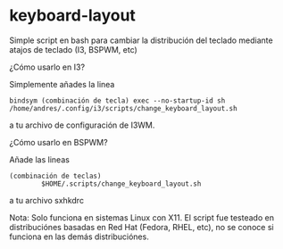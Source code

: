# keyboard-layout
Simple script en bash para cambiar la distribución del teclado mediante atajos de teclado (I3, BSPWM, etc)

¿Cómo usarlo en I3?

Simplemente añades la linea 

`bindsym (combinación de tecla) exec --no-startup-id sh /home/andres/.config/i3/scripts/change_keyboard_layout.sh` 

a tu archivo de configuración de I3WM.

¿Cómo usarlo en BSPWM? 

Añade las lineas 

``` 
(combinación de teclas)
        $HOME/.scripts/change_keyboard_layout.sh
```

a tu archivo sxhkdrc

Nota: Solo funciona en sistemas Linux con X11. El script fue testeado en distribuciónes basadas en Red Hat (Fedora, RHEL, etc), no se conoce si funciona en las demás distribuciónes. 
